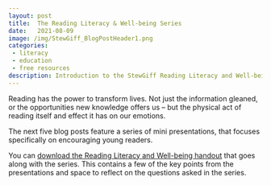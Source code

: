 ```yaml
---
layout: post
title:  The Reading Literacy & Well-being Series
date:   2021-08-09
image: /img/StewGiff_BlogPostHeader1.png
categories:
 - literacy
 - education
 - free resources
description: Introduction to the StewGiff Reading Literacy and Well-being series
---
```

Reading has the power to transform lives. Not just the information gleaned, or the opportunities new knowledge offers us – but the physical act of reading itself and effect it has on our emotions.

The next five blog posts feature a series of mini presentations, that focuses specifically on encouraging young readers.

You can <a href="/downloads/ReadingLiteracyAndWellbeing_StewGiff.pdf" target="_blank">download the Reading Literacy and Well-being handout</a> that goes along with the series. This contains a few of the key points from the presentations and space to reflect on the questions asked in the series.

